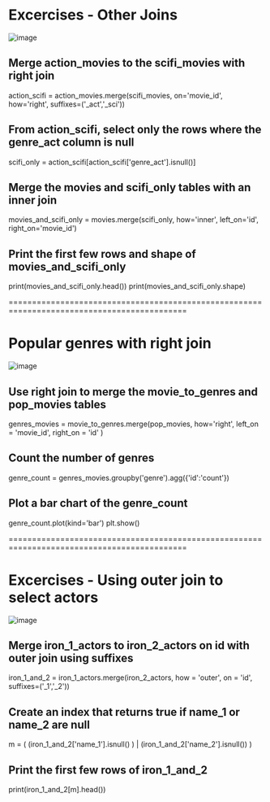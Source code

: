 # Excercises - Other Joins

![image](https://user-images.githubusercontent.com/29009536/157827956-45bedc31-e3f7-4aba-9e30-83af46960ad8.png)

## Merge action_movies to the scifi_movies with right join
action_scifi = action_movies.merge(scifi_movies, on='movie_id', how='right',
                                   suffixes=('_act','_sci'))

## From action_scifi, select only the rows where the genre_act column is null
scifi_only = action_scifi[action_scifi['genre_act'].isnull()]

## Merge the movies and scifi_only tables with an inner join
movies_and_scifi_only = movies.merge(scifi_only, how='inner', left_on='id', right_on='movie_id')

## Print the first few rows and shape of movies_and_scifi_only
print(movies_and_scifi_only.head())
print(movies_and_scifi_only.shape)

============================================================================================
# Popular genres with right join

![image](https://user-images.githubusercontent.com/29009536/157828617-c83d6eae-8e14-4306-9c42-34b4dd7fc52d.png)

## Use right join to merge the movie_to_genres and pop_movies tables

genres_movies = movie_to_genres.merge(pop_movies, how='right', 
                                        left_on = 'movie_id',
                                        right_on = 'id' 
                                        )

## Count the number of genres

genre_count = genres_movies.groupby('genre').agg({'id':'count'})

## Plot a bar chart of the genre_count

genre_count.plot(kind='bar')
plt.show()

============================================================================================

# Excercises - Using outer join to select actors

![image](https://user-images.githubusercontent.com/29009536/157829284-9b463dd4-0de5-4bd5-a2ac-b1734fd7f818.png)

## Merge iron_1_actors to iron_2_actors on id with outer join using suffixes

iron_1_and_2 = iron_1_actors.merge(iron_2_actors,
                                     how = 'outer',
                                     on = 'id',
                                     suffixes=('_1','_2'))

## Create an index that returns true if name_1 or name_2 are null

m = ( (iron_1_and_2['name_1'].isnull() ) | 
     (iron_1_and_2['name_2'].isnull())
)

## Print the first few rows of iron_1_and_2

print(iron_1_and_2[m].head())
